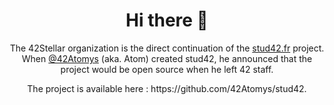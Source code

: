 <h1 align="center">Hi there 👋</h1>

<p align="center">The 42Stellar organization is the direct continuation of the <a href="https://stud42.fr">stud42.fr</a> project. <br/> When <a href="https://github.com/42Atomys">@42Atomys</a> (aka. Atom) created stud42, he announced that the project would be open source when he left 42 staff.</p>

<p align="center">The project is available here : https://github.com/42Atomys/stud42.</p>

